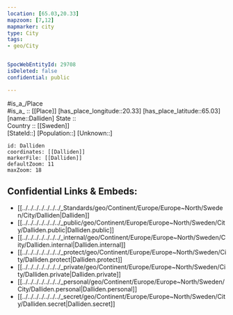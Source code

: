 ```yaml
---
location: [65.03,20.33] 
mapzoom: [7,12] 
mapmarker: city 
type: City
tags:
- geo/City


SpocWebEntityId: 29708
isDeleted: false
confidential: public

---
```

#is_a_/Place  
#is_a_ :: [[Place]] 
[has_place_longitude::20.33] 
[has_place_latitude::65.03] 
[name::Dalliden] 
State ::  
Country :: [[Sweden]]  
[StateId::] 
[Population::] 
[Unknown::] 


```leaflet
id: Dalliden
coordinates: [[Dalliden]] 
markerFile: [[Dalliden]] 
defaultZoom: 11 
maxZoom: 18
```


## Confidential Links & Embeds: 
- [[../../../../../../../_Standards/geo/Continent/Europe/Europe~North/Sweden/City/Dalliden|Dalliden]] 
- [[../../../../../../../_public/geo/Continent/Europe/Europe~North/Sweden/City/Dalliden.public|Dalliden.public]] 
- [[../../../../../../../_internal/geo/Continent/Europe/Europe~North/Sweden/City/Dalliden.internal|Dalliden.internal]] 
- [[../../../../../../../_protect/geo/Continent/Europe/Europe~North/Sweden/City/Dalliden.protect|Dalliden.protect]] 
- [[../../../../../../../_private/geo/Continent/Europe/Europe~North/Sweden/City/Dalliden.private|Dalliden.private]] 
- [[../../../../../../../_personal/geo/Continent/Europe/Europe~North/Sweden/City/Dalliden.personal|Dalliden.personal]] 
- [[../../../../../../../_secret/geo/Continent/Europe/Europe~North/Sweden/City/Dalliden.secret|Dalliden.secret]] 
